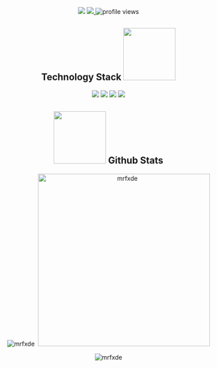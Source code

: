 
<p align="center">
  <a href="https://www.linkedin.com/in/mrfxde/" target="_blank">
  </a>
  <img src="https://img.shields.io/github/followers/mrfxde?label=follow&style=social">
  <a href="https://github.com/mrfxde?tab=repositories">
    <img src="https://img.shields.io/badge/Repositories-13-green">
  </a>
  <img src="https://komarev.com/ghpvc/?username=mrfxde&label=Profile%20views&color=0e75b6&style=flat" alt="profile views" />
  </a>
</p>
<h2 align="center">Technology Stack <img src="https://media4.giphy.com/media/90EOT1pnHrxr1GAoSR/giphy.gif?cid=ecf05e47onmbigzxaz436jti2ntzzg83n91218rvw89qaog3&rid=giphy.gif&ct=s" width="120"></h2>

<p align="center">
  <img src="https://img.shields.io/badge/python-3670A0?style=for-the-badge&logo=python&logoColor=ffdd54">
  <img src="https://img.shields.io/badge/java-%23ED8B00.svg?style=for-the-badge&logo=java&logoColor=white">
 
  <img src="https://img.shields.io/badge/git-%23F05033.svg?style=for-the-badge&logo=git&logoColor=white">
  <img src="https://img.shields.io/badge/github-%23121011.svg?style=for-the-badge&logo=github&logoColor=white">
</p>

<h2 align="center">
  <img src="https://media1.giphy.com/media/RVWSqOsgDAq0W3051o/giphy.gif?cid=ecf05e47r2921s3tijvgzdvc78gs9nmdcy60ogx26ixu878l&rid=giphy.gif&ct=s" width="120"> Github Stats
</h2>
<p align="center"><img src="https://github-readme-stats.vercel.app/api/top-langs?username=MrFxde&show_icons=true&locale=en&layout=compact&theme=dark" alt="mrfxde" />&nbsp;&nbsp;<img src="https://github-readme-stats.vercel.app/api?username=mrfxde&show_icons=true&locale=en&theme=dark" width="395" alt="mrfxde"/></p>

<div align="center"><img src="https://github-readme-streak-stats.herokuapp.com/?user=mrfxde&theme=dark&fire=FF2D2D&ring=DDDDDD&currStreakLabel=FF0000" alt="mrfxde" /></div>
